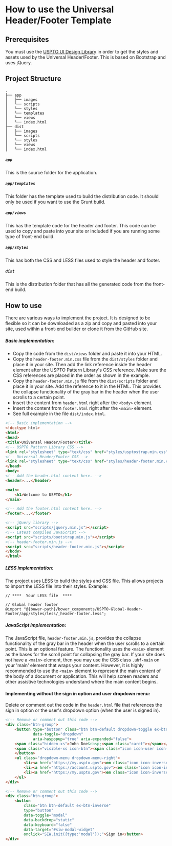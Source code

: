 How to use the Universal Header/Footer Template
==============
## Prerequisites
You must use the [USPTO UI Design Library](http://uspto.github.io/designpatterns/index.html) in order to get the styles and assets used by the Universal Header/Footer.  This is based on Bootstrap and uses jQuery.

## Project Structure
```
.
├── app
│   ├── images
│   └── scripts
│   └── styles
│   └── templates
│   └── views
│   └── index.html
├── dist
│   ├── images
│   └── scripts
│   └── styles
│   └── views
│   └── index.html
```
##### `app` 
This is the source folder for the application.
##### `app/templates`
This folder has the template used to build the distribution code.  It should only be used if you want to use the Grunt build.
##### `app/views`
This has the template code for the header and footer.  This code can be used to copy and paste into your site or included if you are running some type of front-end build.
##### `app/styles`
This has both the CSS and LESS files used to style the header and footer.
##### `dist`
This is the distribution folder that has all the generated code from the front-end build.

## How to use
There are various ways to implement the project.  It is designed to be flexible so it can be downloaded as a zip and copy and pasted into your site, used within a front-end builder or clone it from the GitHub site.  
##### Basic implementation:
* Copy the code from the `dist/views` folder and paste it into your HTML. 
* Copy the `header-footer.min.css` file from the `dist/styles` folder and place it in your site.  Then add the link reference inside the header element after the USPTO Pattern Library's CSS reference.  Make sure the CSS references are placed in the order as shown in the example.
* Copy the `header-footer.min.js` file from the `dist/scripts` folder and place it in your site.  Add the reference to it in the HTML. This provides the collapse functionality of the gray bar in the header when the user scrolls to a certain point.
* Insert the content from `header.html` right after the `<body>` element.
* Insert the content from `footer.html` right after the `<main>` element.
* See full example in the file `dist/index.html`.
``` html
<!-- Basic implementation -->
<!doctype html>
<html>
<head>
<title>Universal Header/Footer</title>
<!-- USPTO Pattern Library CSS -->
<link rel="stylesheet" type="text/css" href="styles/usptostrap.min.css">
<!-- Universal Header/Footer CSS -->
<link rel="stylesheet" type="text/css" href="styles/header-footer.min.css">
</head>
<body>
<!-- Add the header.html content here. -->
<header>...</header>

<main>
    <h1>Welcome to USPTO</h1>
</main>

<!-- Add the footer.html content here. -->
<footer>...</footer>

<!-- jQuery library -->
<script src="scripts/jquery.min.js"></script>
<!-- Latest compiled JavaScript -->
<script src="scripts/bootstrap.min.js"></script>
<!-- header-footer.min.js -->
<script src="scripts/header-footer.min.js"></script>
</body>
</html>
```
##### LESS implementation:
The project uses LESS to build the styles and CSS file.  This allows projects to import the LESS file into their styles.
Example:
``` less
// ****  Your LESS file  ****

// Global header footer
@import "@{bower-path}/bower_components/USPTO-Global-Header-Footer/app/styles/less/_header-footer.less";

```

##### JavaScript implementation:
The JavaScript file, `header-footer.min.js`, provides the collapse functionality of the gray bar in the header when the user scrolls to a certain point.  This is an optional feature.  The functionality uses the `<main>` element as the bases for the scroll point for collapsing the gray bar. If your site does not have a `<main>` element, then you may use the CSS class `.uhf-main` on your 'main' element that wraps your content.  However, it is highly recommended to use the `<main>` element to represent the main content of the body of a document or application.  This will help screen readers and other assistive technologies understand where the main content begins.

#### Implementing without the sign in option and user dropdown menu:
Delete or comment out the code in the `header.html` file that references the sign in option or the user's dropdown option (when the user is signed in).  
```html
<!-- Remove or comment out this code -->
<div class="btn-group">
    <button type="button" class="btn btn-default dropdown-toggle ex-btn-inverse"
            data-toggle="dropdown"
            aria-haspopup="true" aria-expanded="false">
    <span class="hidden-xs">John Doe&nbsp;<span class="caret"></span></span>
    <span class="visible-xs icon-btn"><span class="icon icon-user icon-inverse"></span></span>
    </button>
    <ul class="dropdown-menu dropdown-menu-right">
        <li><a href="https://my.uspto.gov"><em class="icon icon-inverse icon-home"></em> &nbsp;MyUSPTO<span class="sr-only">&nbsp;console</span></a></li>
        <li><a href="https://account.uspto.gov"><em class="icon icon-inverse icon-user"></em> &nbsp;<span class="sr-only">Manage your&nbsp;</span>Account</a></li>
        <li><a href="https://my.uspto.gov"><em class="icon icon-inverse icon-sign-out"></em> &nbsp;Sign out</a></li>
    </ul>
</div>

<!-- Remove or comment out this code -->
<div class="btn-group">
    <button 
        class="btn btn-default ex-btn-inverse" 
        type="button"
        data-toggle="modal" 
        data-backdrop="static"
        data-keyboard="false"
        data-target="#siw-modal-widget" 
        onclick="SIW.init({type:'modal'});">Sign in</button>
</div>
```
